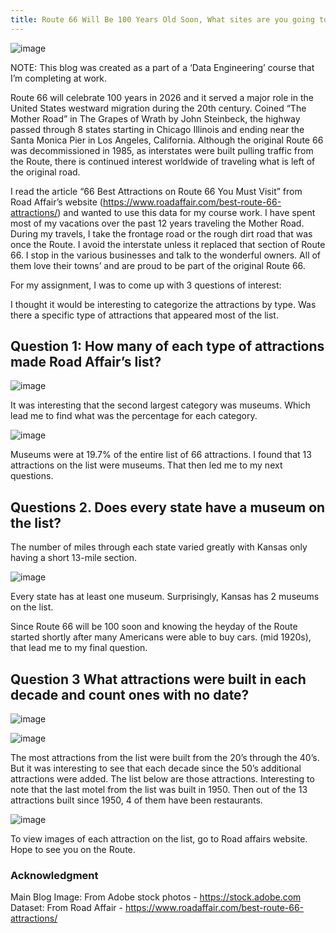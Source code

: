 ```yaml
---
title: Route 66 Will Be 100 Years Old Soon, What sites are you going to see?
---
```

![image](https://github.com/cringel66/track3proj1/assets/127979127/b4862afa-d395-40c4-a7b9-b5de91db4fcd)


NOTE: This blog was created as a part of a ‘Data Engineering’ course that I’m completing at work.

Route 66 will celebrate 100 years in 2026 and it served a major role in the United States westward migration during the 20th century.  Coined “The Mother Road” in The Grapes of Wrath by John Steinbeck, the highway passed through 8 states starting in Chicago Illinois and ending near the Santa Monica Pier in Los Angeles, California.  Although the original Route 66 was decommissioned in 1985, as interstates were built pulling traffic from the Route, there is continued interest worldwide of traveling what is left of the original road. 

I read the article “66 Best Attractions on Route 66 You Must Visit” from Road Affair’s website (https://www.roadaffair.com/best-route-66-attractions/) and wanted to use this data for my course work.  I have spent most of my vacations over the past 12 years traveling the Mother Road.  During my travels, I take the frontage road or the rough dirt road that was once the Route.  I avoid the interstate unless it replaced that section of Route 66.  I stop in the various businesses and talk to the wonderful owners.  All of them love their towns’ and are proud to be part of the original Route 66. 

For my assignment, I was to come up with 3 questions of interest: 


I thought it would be interesting to categorize the attractions by type.  Was there a specific type of attractions that appeared most of the list.

## Question 1:  How many of each type of attractions made Road Affair’s list?

 ![image](https://github.com/cringel66/track3proj1/assets/127979127/484108bc-9338-4782-841c-d20d645f4499)

It was interesting that the second largest category was museums.  Which lead me to find what was the percentage for each category. 

![image](https://github.com/cringel66/track3proj1/assets/127979127/18b9ef74-91a9-4062-be92-cffbe4175bad)

Museums were at 19.7% of the entire list of 66 attractions.  I found that 13 attractions on the list were museums.  That then led me to my next questions.



## Questions 2.	Does every state have a museum on the list?  
The number of miles through each state varied greatly with Kansas only having a short 13-mile section.  

![image](https://github.com/cringel66/track3proj1/assets/127979127/71e685fb-69d1-41fb-bbb0-0a6cf78efaf1)

Every state has at least one museum.  Surprisingly, Kansas has 2 museums on the list.



Since Route 66 will be 100 soon and knowing the heyday of the Route started shortly after many Americans were able to buy cars. (mid 1920s), that lead me to my final question.

## Question 3 What attractions were built in each decade and count ones with no date? 

 ![image](https://github.com/cringel66/track3proj1/assets/127979127/388a7f94-c3f9-4299-9298-6e63b70bb0b6)

![image](https://github.com/cringel66/track3proj1/assets/127979127/3e46038d-7883-4f7c-9b6c-11c8c46970bf)


The most attractions from the list were built from the 20’s through the 40’s.  But it was interesting to see that each decade since the 50’s additional attractions were added.  The list below are those attractions. Interesting to note that the last motel from the list was built in 1950.  Then out of the 13 attractions built since 1950, 4 of them have been restaurants.

![image](https://github.com/cringel66/track3proj1/assets/127979127/cdff6e82-78b4-434d-ba92-fb92ca19dc54)


To view images of each attraction on the list, go to Road affairs website.  Hope to see you on the Route.



### Acknowledgment

Main Blog Image: From Adobe stock photos - https://stock.adobe.com
Dataset: From Road Affair - https://www.roadaffair.com/best-route-66-attractions/
